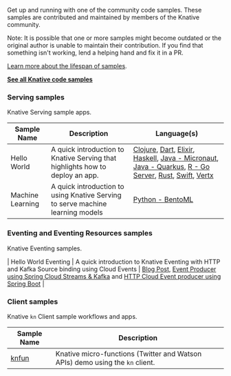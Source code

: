 Get up and running with one of the community code samples. These samples are
contributed and maintained by members of the Knative community.

Note: It is possible that one or more samples might become outdated or the
original author is unable to maintain their contribution. If you find that
something isn't working, lend a helping hand and fix it in a PR.

[Learn more about the lifespan of samples](https://github.com/knative/community/tree/master/DOCS-CONTRIBUTING.md).

[**See all Knative code samples**](../../docs/samples.md)

### Serving samples

Knative Serving sample apps.

| Sample Name | Description | Language(s) |
| ----------- | ----------- | ----------- |
| Hello World | A quick introduction to Knative Serving that highlights how to deploy an app. | [Clojure](./serving/helloworld-clojure/README.md), [Dart](./serving/helloworld-dart/README.md), [Elixir](./serving/helloworld-elixir/README.md), [Haskell](./serving/helloworld-haskell/README.md), [Java - Micronaut](./serving/helloworld-java-micronaut/README.md), [Java - Quarkus](./serving/helloworld-java-quarkus/README.md), [R - Go Server](./serving/helloworld-r/README.md), [Rust](./serving/helloworld-rust/README.md), [Swift](./serving/helloworld-swift/README.md), [Vertx](./serving/helloworld-vertx/README.md) |
| Machine Learning | A quick introduction to using Knative Serving to serve machine learning models | [Python - BentoML](./serving/machinelearning-python-bentoml)

### Eventing and Eventing Resources samples

Knative Eventing samples. 

| Hello World Eventing | A quick introduction to Knative Eventing with HTTP and Kafka Source binding using Cloud Events | [Blog Post](https://salaboy.com/2020/02/20/getting-started-with-knative-2020/), [Event Producer using Spring Cloud Streams & Kafka](https://github.com/salaboy/knative-spring-cloud-event-producer) and [HTTP Cloud Event producer using Spring Boot](https://github.com/salaboy/knative-event-producer) |

### Client samples

Knative `kn` Client sample workflows and apps.

| Sample Name | Description |
| ----------- | ----------- |
| [knfun](https://github.com/maximilien/knfun) | Knative micro-functions (Twitter and Watson APIs) demo using the `kn` client. |
